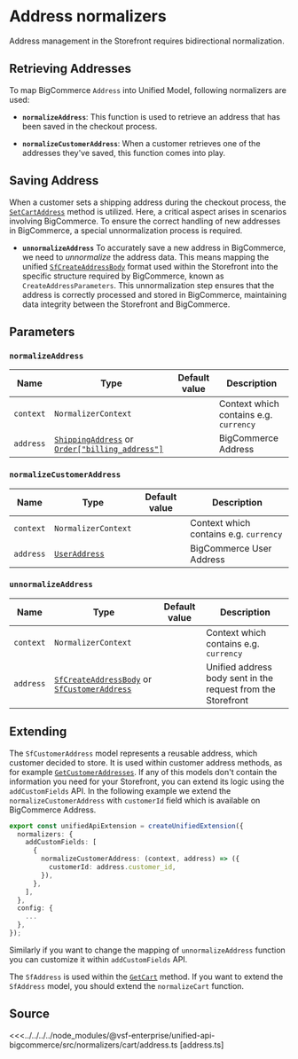 # Address normalizers

Address management in the Storefront requires bidirectional normalization.

## Retrieving Addresses

To map BigCommerce `Address` into Unified Model, following normalizers are used:

- **`normalizeAddress`**: This function is used to retrieve an address that has been saved in the checkout process.

- **`normalizeCustomerAddress`**: When a customer retrieves one of the addresses they've saved, this function comes into play.

## Saving Address

When a customer sets a shipping address during the checkout process, the [`SetCartAddress`](/unified-data-layer/unified-methods/checkout#setcartaddress) method is utilized. Here, a critical aspect arises in scenarios involving BigCommerce. To ensure the correct handling of new addresses in BigCommerce, a special unnormalization process is required.

- **`unnormalizeAddress`** To accurately save a new address in BigCommerce, we need to _unnormalize_ the address data. This means mapping the unified [`SfCreateAddressBody`](/unified-data-layer/unified-data-model#sfcreateaddressbody) format used within the Storefront into the specific structure required by BigCommerce, known as `CreateAddressParameters`. This unnormalization step ensures that the address is correctly processed and stored in BigCommerce, maintaining data integrity between the Storefront and BigCommerce.

## Parameters

### `normalizeAddress`

| Name      | Type                                                                                                                                                                                                                      | Default value | Description                            |
| --------- |---------------------------------------------------------------------------------------------------------------------------------------------------------------------------------------------------------------------------|---------------|----------------------------------------|
| `context` | `NormalizerContext`                                                                                                                                                                                                       |               | Context which contains e.g. `currency` |
| `address` | [`ShippingAddress`](https://docs.alokai.com/integrations/bigcommerce/api/bigcommerce-types/ShippingAddress) or [`Order["billing_address"]`](https://docs.alokai.com/integrations/bigcommerce/api/bigcommerce-types/Order) |               |  BigCommerce Address                   |

### `normalizeCustomerAddress`

| Name      | Type                                                                                                      | Default value | Description              |
| --------- | --------------------------------------------------------------------------------------------------------- | ------------- | ------------------------ |
| `context` | `NormalizerContext`                                                                   |               | Context which contains e.g. `currency` |
| `address` | [`UserAddress`](https://docs.alokai.com/integrations/bigcommerce/api/bigcommerce-types/UserAddress) |               | BigCommerce User Address |

### `unnormalizeAddress`

| Name      | Type                                                                                                                                                                             | Default value | Description                                                  |
| --------- | -------------------------------------------------------------------------------------------------------------------------------------------------------------------------------- | ------------- | ------------------------------------------------------------ |
| `context` | `NormalizerContext`                                                                   |               | Context which contains e.g. `currency` |
| `address` | [`SfCreateAddressBody`](/unified-data-layer/unified-data-model#sfcreateaddressbody) or [`SfCustomerAddress`](/unified-data-layer/unified-data-model#sfcustomeraddress) |               | Unified address body sent in the request from the Storefront |

## Extending

The `SfCustomerAddress` model represents a reusable address, which customer decided to store. It is used within customer address methods, as for example [`GetCustomerAddresses`](/unified-data-layer/unified-methods/customer#getcustomeraddresses). If any of this models don't contain the information you need for your Storefront, you can extend its logic using the `addCustomFields` API. In the following example we extend the `normalizeCustomerAddress` with `customerId` field which is available on BigCommerce Address.

```ts
export const unifiedApiExtension = createUnifiedExtension({
  normalizers: {
    addCustomFields: [
      {
        normalizeCustomerAddress: (context, address) => ({
          customerId: address.customer_id,
        }),
      },
    ],
  },
  config: {
    ...
  },
});
```

Similarly if you want to change the mapping of `unnormalizeAddress` function you can customize it within `addCustomFields` API.

The `SfAddress` is used within the [`GetCart`](/unified-data-layer/unified-methods/cart#getcart) method. If you want to extend the `SfAddress` model, you should extend the `normalizeCart` function.

## Source

<<<../../../../node_modules/@vsf-enterprise/unified-api-bigcommerce/src/normalizers/cart/address.ts [address.ts]
